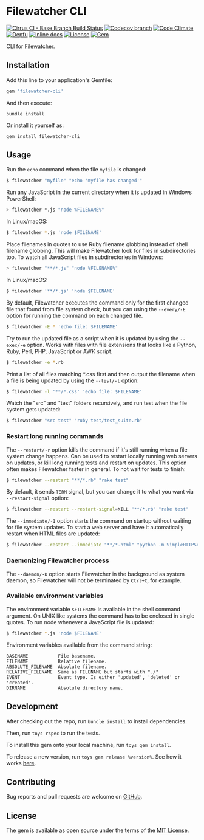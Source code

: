 # Filewatcher CLI

[![Cirrus CI - Base Branch Build Status](https://img.shields.io/cirrus/github/filewatcher/filewatcher-cli?style=flat-square)](https://cirrus-ci.com/github/filewatcher/filewatcher-cli)
[![Codecov branch](https://img.shields.io/codecov/c/github/filewatcher/filewatcher-cli/master.svg?style=flat-square)](https://codecov.io/gh/filewatcher/filewatcher-cli)
[![Code Climate](https://img.shields.io/codeclimate/maintainability/filewatcher/filewatcher-cli.svg?style=flat-square)](https://codeclimate.com/github/filewatcher/filewatcher-cli)
[![Depfu](https://img.shields.io/depfu/filewatcher/filewatcher-cli?style=flat-square)](https://depfu.com/repos/github/filewatcher/filewatcher-cli)
[![Inline docs](https://inch-ci.org/github/filewatcher/filewatcher-cli.svg?branch=master)](https://inch-ci.org/github/filewatcher/filewatcher-cli)
[![License](https://img.shields.io/github/license/filewatcher/filewatcher-cli.svg?style=flat-square)](https://github.com/filewatcher/filewatcher-cli/blob/master/LICENSE.txt)
[![Gem](https://img.shields.io/gem/v/filewatcher-cli.svg?style=flat-square)](https://rubygems.org/gems/filewatcher-cli)

CLI for [Filewatcher](https://github.com/filewatcher/filewatcher).

## Installation

Add this line to your application's Gemfile:

```ruby
gem 'filewatcher-cli'
```

And then execute:

```shell
bundle install
```

Or install it yourself as:

```shell
gem install filewatcher-cli
```

## Usage

Run the `echo` command when the file `myfile` is changed:

```sh
$ filewatcher "myfile" "echo 'myfile has changed'"
```

Run any JavaScript in the current directory when it is updated in Windows
PowerShell:

```sh
> filewatcher *.js "node %FILENAME%"
```

In Linux/macOS:

```sh
$ filewatcher *.js 'node $FILENAME'
```

Place filenames in quotes to use Ruby filename globbing instead
of shell filename globbing. This will make Filewatcher look for files in
subdirectories too. To watch all JavaScript files in subdirectories in Windows:

```sh
> filewatcher "**/*.js" "node %FILENAME%"
```

In Linux/macOS:

```sh
$ filewatcher '**/*.js' 'node $FILENAME'
```

By default, Filewatcher executes the command only for the first changed file
that found from file system check, but you can using the `--every/-E` option
for running the command on each changed file.

```sh
$ filewatcher -E * 'echo file: $FILENAME'
```

Try to run the updated file as a script when it is updated by using the
`--exec/-e` option. Works with files with file extensions that looks like a
Python, Ruby, Perl, PHP, JavaScript or AWK script.

```sh
$ filewatcher -e *.rb
```

Print a list of all files matching \*.css first and then output the filename
when a file is being updated by using the `--list/-l` option:

```sh
$ filewatcher -l '**/*.css' 'echo file: $FILENAME'
```

Watch the "src" and "test" folders recursively, and run test when the file system gets updated:

```sh
$ filewatcher "src test" "ruby test/test_suite.rb"
```

### Restart long running commands

The `--restart/-r` option kills the command if it's still running when
a file system change happens. Can be used to restart locally running web servers
on updates, or kill long running tests and restart on updates. This option
often makes Filewatcher faster in general. To not wait for tests to finish:

```sh
$ filewatcher --restart "**/*.rb" "rake test"
```

By default, it sends `TERM` signal, but you can change it to what you want
via `--restart-signal` option:

```sh
$ filewatcher --restart --restart-signal=KILL "**/*.rb" "rake test"
```

The `--immediate/-I` option starts the command on startup without waiting for file system updates. To start a web server and have it automatically restart when HTML files are updated:

```sh
$ filewatcher --restart --immediate "**/*.html" "python -m SimpleHTTPServer"
```

### Daemonizing Filewatcher process

The `--daemon/-D` option starts Filewatcher in the background as system daemon, so Filewatcher will not be terminated by `Ctrl+C`, for example.

### Available environment variables

The environment variable `$FILENAME` is available in the shell command argument.
On UNIX like systems the command has to be enclosed in single quotes. To run
node whenever a JavaScript file is updated:

```sh
$ filewatcher *.js 'node $FILENAME'
```

Environment variables available from the command string:

```
BASENAME           File basename.
FILENAME           Relative filename.
ABSOLUTE_FILENAME  Absolute filename.
RELATIVE_FILENAME  Same as FILENAME but starts with "./"
EVENT              Event type. Is either 'updated', 'deleted' or 'created'.
DIRNAME            Absolute directory name.
```

## Development

After checking out the repo, run `bundle install` to install dependencies.

Then, run `toys rspec` to run the tests.

To install this gem onto your local machine, run `toys gem install`.

To release a new version, run `toys gem release %version%`.
See how it works [here](https://github.com/AlexWayfer/gem_toys#release).

## Contributing

Bug reports and pull requests are welcome on [GitHub](https://github.com/filewatcher/filewatcher-cli).

## License

The gem is available as open source under the terms of the
[MIT License](https://opensource.org/licenses/MIT).
